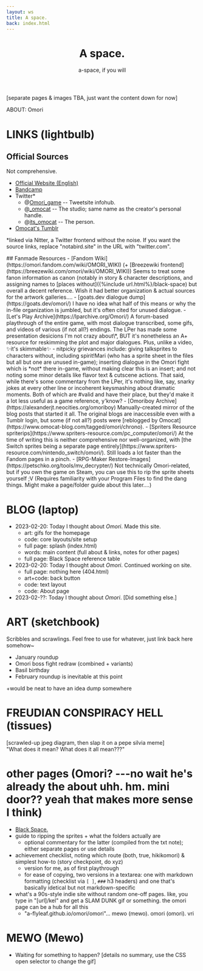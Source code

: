 ```yaml
---
layout: ws
title: A space.
back: index.html
---
```

<header>
<h1>A space.</h1>
<p>a-space, if you will</p>
</header>

<main markdown="1">
[separate pages & images TBA, just want the content down for now]

ABOUT: Omori

# LINKS (lightbulb)
## Official Sources
Not comprehensive.
- [Official Website (English)](https://www.omori-game.com/en)
- [Bandcamp](https://omori.bandcamp.com/)
- Twitter\*
	- <span class="omo">@[Omori_game](https://notabird.site/OMORI_GAME/)</span> -- Tweetsite infohub.
	- @[_omocat](https://notabird.site/_OMOCAT) -- The studio; same name as the creator's personal handle.
	- @[its_omocat](https://notabird.site/its_omocat) -- The person.
- [Omocat's Tumblr](https://www.omocat-blog.com/)

\*linked via Nitter, a Twitter frontend without the noise. If you want the source links, replace "notabird.site" in the URL with "twitter.com".

<div id="fanmade" markdown="1">
## Fanmade Resources
- [Fandom Wiki](https://omori.fandom.com/wiki/OMORI_WIKI) (+ [Breezewiki frontend](https://breezewiki.com/omori/wiki/OMORI_WIKI))  
Seems to treat some fanon information as canon (notably in story & character descriptions, and assigning names to [places without]({%include url.html%}/black-space) but overall a decent reference. Wish it had better organization & actual sources for the artwork galleries....
- [goats.dev dialogue dump](https://goats.dev/omori/)  
I have no idea what half of this means or why the in-file organization is jumbled, but it's often cited for unused dialogue.
- [Let's Play Archive](https://lparchive.org/Omori/)  
A forum-based playthrough of the entire game, with most dialogue transcribed, some gifs, and videos of various (if not all?) endings. The LPer has made some presentation desicions I'm not crazy about\*, <em style="text-transform:uppercase;font-style:normal;">but</em> it's nonetheless an A+ resource for reskimming the plot and major dialogues. Plus, unlike a video, ✨it's skimmable✨
	- nitpicky grievances include: giving talksprites to characters without, including spirit!Mari (who has a sprite sheet in the files but all but one are unused in-game); inserting dialogue in the Omori fight which is *not* there in-game, without making clear this is an insert; and not noting some minor details like flavor text & cutscene actions. That said, while there's some commentary from the LPer, it's nothing like, say, snarky jokes at every other line or incoherent keysmashing about dramatic moments. Both of which are #valid and have their place, but they'd make it a lot less useful as a game reference, y'know? 
- [Omoriboy Archive](https://alexanderjt.neocities.org/omoriboy)  
Manually-created mirror of the blog posts that started it all. The original blogs are inaccessible even with a Tumblr login, but some (if not all?) posts were [reblogged by Omocat](https://www.omocat-blog.com/tagged/omori/chrono).
- [Spriters Resource spriterips](https://www.spriters-resource.com/pc_computer/omori/)  
At the time of writing this is neither comprehensive nor well-organized, with [the Switch sprites being a separate page entirely](https://www.spriters-resource.com/nintendo_switch/omori/). Still loads a lot faster than the Fandom pages in a pinch.
- [RPG-Maker Restore-Images](https://petschko.org/tools/mv_decrypter/)  
Not technically <span class="omo">Omori</span>-related, but if you own the game on Steam, you can use this to rip the sprite sheets yourself ;V (Requires familiarity with your Program Files to find the dang things. Might make a page/folder guide about this later....)
</div>

# BLOG (laptop)
- 2023-02-20: Today I thought about <i class="omo">Omori</i>. Made this site.
	- art: gifs for the homepage
	- code: core layouts/site setup
	- full page: splash (index.html)
	- words: main content (full about & links, notes for other pages)
	- full page: Black Space reference table
- 2023-02-20: Today I thought about <i class="omo">Omori</i>. Continued working on site.
	- full page: nothing here (404.html)
	- art+code: back button
	- code: text layout
	- code: About page
- 2023-02-??: Today I thought about <i class="omo">Omori</i>. [Did something else.]

# ART (sketchbook)
Scribbles and scrawlings. Feel free to use for whatever, just link back here somehow~

- January roundup
- Omori boss fight redraw (combined + variants)
- Basil birthday
- February roundup is inevitable at this point

+would be neat to have an idea dump somewhere

# FREUDIAN CONSPIRACY HELL (tissues)
[scrawled-up jpeg diagram, then slap it on a pepe silvia meme]  
"What does it mean? What does it all mean???"

# other pages (Omori? ---no wait he's already the about uhh. hm. mini door?? yeah that makes more sense I think)
- [Black Space.](black-space)
- guide to ripping the sprites + what the folders actually are
	- optional commentary for the latter (compiled from the txt note); either separate pages or use details
- achievement checklist, noting which route (both, true, hikikomori) & simplest how-to (story checkpoint, do xyz)
	- version for me, as of first playthrough
	- for ease of copying, two versions in a textarea: one with markdown formatting (checklist via ``[ ]``, ``###`` h3 headers) and one that's basically idetical but not markdown-specific
- what's a 90s-style indie site without random one-off pages. like, you type in "[url]/kel" and get a SLAM DUNK gif or something. the omori page can be a hub for all this
	- "a-flyleaf.github.io/omori/omori"... mewo (mewo). omori (omori). vri

# MEWO (Mewo)
- Waiting for something to happen? \[details no summary, use the CSS open selector to change the gif]
</main>